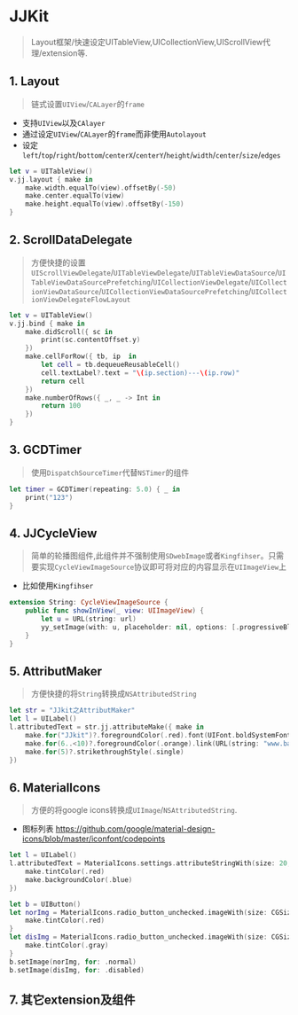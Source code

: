 # JJKit
> Layout框架/快速设定UITableView,UICollectionView,UIScrollView代理/extension等.

## 1. Layout
> 链式设置`UIView`/`CALayer`的`frame`

- 支持`UIView`以及`CAlayer`
- 通过设定`UIView`/`CALayer`的`frame`而非使用`Autolayout`
- 设定`left`/`top`/`right`/`bottom`/`centerX`/`centerY`/`height`/`width`/`center`/`size`/`edges`

```swift
let v = UITableView()
v.jj.layout { make in
    make.width.equalTo(view).offsetBy(-50)
    make.center.equalTo(view)           
    make.height.equalTo(view).offsetBy(-150)
}
```
## 2. ScrollDataDelegate
> 方便快捷的设置`UIScrollViewDelegate`/`UITableViewDelegate`/`UITableViewDataSource`/`UITableViewDataSourcePrefetching`/`UICollectionViewDelegate`/`UICollectionViewDataSource`/`UICollectionViewDataSourcePrefetching`/`UICollectionViewDelegateFlowLayout`
```swift
let v = UITableView()
v.jj.bind { make in
    make.didScroll({ sc in
        print(sc.contentOffset.y)
    })
    make.cellForRow({ tb, ip  in
        let cell = tb.dequeueReusableCell()
        cell.textLabel?.text = "\(ip.section)---\(ip.row)"
        return cell
    })
    make.numberOfRows({ _, _ -> Int in
        return 100
    })
}
```
## 3. GCDTimer
> 使用`DispatchSourceTimer`代替`NSTimer`的组件
```swift
let timer = GCDTimer(repeating: 5.0) { _ in
    print("123")
}
```
## 4. JJCycleView
> 简单的轮播图组件,此组件并不强制使用`SDwebImage`或者`Kingfihser`。只需要实现`CycleViewImageSource`协议即可将对应的内容显示在`UIImageView`上
- 比如使用`Kingfihser`
```swift
extension String: CycleViewImageSource {
    public func showInView(_ view: UIImageView) {
        let u = URL(string: url)
        yy_setImage(with: u, placeholder: nil, options: [.progressiveBlur, .setImageWithFadeAnimation], completion: nil)
    }
}
```
## 5. AttributMaker
> 方便快捷的将`String`转换成`NSAttributedString`
```swift
let str = "JJkit之AttributMaker"
let l = UILabel()
l.attributedText = str.jj.attributeMake({ make in
    make.for("JJkit")?.foregroundColor(.red).font(UIFont.boldSystemFont(ofSize: 23))
    make.for(6..<10)?.foregroundColor(.orange).link(URL(string: "www.baidu.com")!)
    make.for(5)?.strikethroughStyle(.single)
})
```
## 6. MaterialIcons
> 方便的将google icons转换成`UIImage`/`NSAttributedString`.
- 图标列表 https://github.com/google/material-design-icons/blob/master/iconfont/codepoints
```swift
let l = UILabel() 
l.attributedText = MaterialIcons.settings.attributeStringWith(size: 20, transform: { make in
    make.tintColor(.red)
    make.backgroundColor(.blue)
})

let b = UIButton()
let norImg = MaterialIcons.radio_button_unchecked.imageWith(size: CGSize(width: 30, height: 30)) { make in
    make.tintColor(.red)
}
let disImg = MaterialIcons.radio_button_unchecked.imageWith(size: CGSize(width: 30, height: 30)) { make in
    make.tintColor(.gray)
}
b.setImage(norImg, for: .normal)
b.setImage(disImg, for: .disabled)
```
## 7. 其它extension及组件
